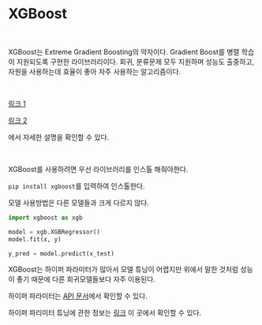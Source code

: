 # XGBoost

<br>

XGBoost는 Extreme Gradient Boosting의 약자이다. Gradient Boost를 병렬 학습이 지원되도록 구현한 라이브러리이다. 회귀, 분류문제 모두 지원하며 성능도 출중하고, 자원을 사용하는데 효율이 좋아 자주 사용하는 알고리즘이다.

<br>

[링크 1](https://bcho.tistory.com/1354)

[링크 2](https://wooono.tistory.com/97)

에서 자세한 설명을 확인할 수 있다.

<br>

XGBoost를 사용하려면 우선 라이브러리를 인스톨 해줘야한다.

``pip install xgboost``를 입력하여 인스톨한다.

모델 사용방법은 다른 모델들과 크게 다르지 않다.

```python
import xgboost as xgb

model = xgb.XGBRegressor()
model.fit(x, y)

y_pred = model.predict(x_test)
```

XGBoost는 하이퍼 파라미터가 많아서 모델 튜닝이 어렵지만 위에서 말한 것처럼 성능이 좋기 때문에 다른 회귀모델들보다 자주 이용된다.

하이퍼 파라미터는 [API 문서](https://xgboost.readthedocs.io/en/stable/parameter.html)에서 확인할 수 있다.

하이퍼 파리미터 튜닝에 관한 정보는 [링크](https://zzinnam.tistory.com/entry/XGBoost-%ED%8C%8C%EB%9D%BC%EB%AF%B8%ED%84%B0-%EC%A1%B0%EC%A0%95%ED%8A%9C%EB%8B%9D) 이 곳에서 확인할 수 있다.